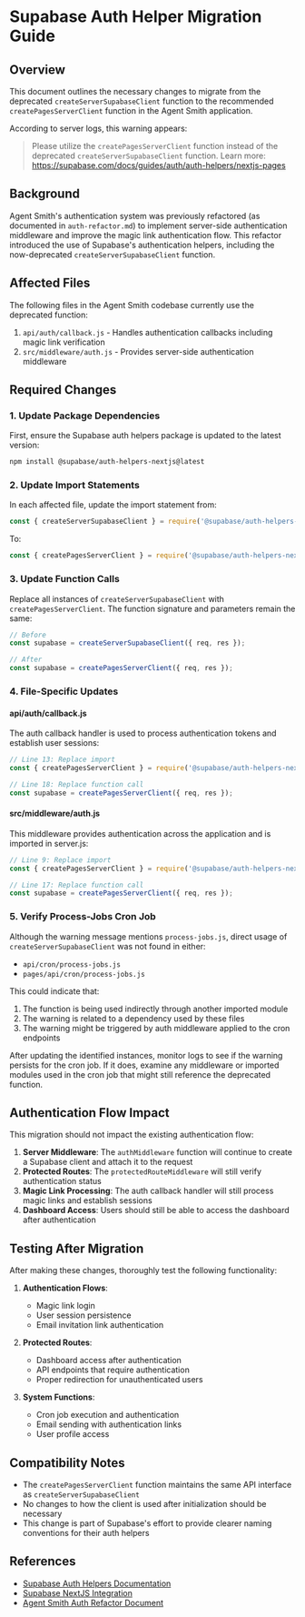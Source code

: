 # Supabase Auth Helper Migration Guide

## Overview

This document outlines the necessary changes to migrate from the deprecated `createServerSupabaseClient` function to the recommended `createPagesServerClient` function in the Agent Smith application. 

According to server logs, this warning appears:
> Please utilize the `createPagesServerClient` function instead of the deprecated `createServerSupabaseClient` function. Learn more: https://supabase.com/docs/guides/auth/auth-helpers/nextjs-pages

## Background

Agent Smith's authentication system was previously refactored (as documented in `auth-refactor.md`) to implement server-side authentication middleware and improve the magic link authentication flow. This refactor introduced the use of Supabase's authentication helpers, including the now-deprecated `createServerSupabaseClient` function.

## Affected Files

The following files in the Agent Smith codebase currently use the deprecated function:

1. `api/auth/callback.js` - Handles authentication callbacks including magic link verification
2. `src/middleware/auth.js` - Provides server-side authentication middleware

## Required Changes

### 1. Update Package Dependencies

First, ensure the Supabase auth helpers package is updated to the latest version:

```bash
npm install @supabase/auth-helpers-nextjs@latest
```

### 2. Update Import Statements

In each affected file, update the import statement from:

```javascript
const { createServerSupabaseClient } = require('@supabase/auth-helpers-nextjs');
```

To:

```javascript
const { createPagesServerClient } = require('@supabase/auth-helpers-nextjs');
```

### 3. Update Function Calls

Replace all instances of `createServerSupabaseClient` with `createPagesServerClient`. The function signature and parameters remain the same:

```javascript
// Before
const supabase = createServerSupabaseClient({ req, res });

// After
const supabase = createPagesServerClient({ req, res });
```

### 4. File-Specific Updates

#### api/auth/callback.js

The auth callback handler is used to process authentication tokens and establish user sessions:

```javascript
// Line 13: Replace import
const { createPagesServerClient } = require('@supabase/auth-helpers-nextjs');

// Line 18: Replace function call
const supabase = createPagesServerClient({ req, res });
```

#### src/middleware/auth.js

This middleware provides authentication across the application and is imported in server.js:

```javascript
// Line 9: Replace import
const { createPagesServerClient } = require('@supabase/auth-helpers-nextjs');

// Line 17: Replace function call
const supabase = createPagesServerClient({ req, res });
```

### 5. Verify Process-Jobs Cron Job

Although the warning message mentions `process-jobs.js`, direct usage of `createServerSupabaseClient` was not found in either:
- `api/cron/process-jobs.js`
- `pages/api/cron/process-jobs.js`

This could indicate that:
1. The function is being used indirectly through another imported module
2. The warning is related to a dependency used by these files
3. The warning might be triggered by auth middleware applied to the cron endpoints

After updating the identified instances, monitor logs to see if the warning persists for the cron job. If it does, examine any middleware or imported modules used in the cron job that might still reference the deprecated function.

## Authentication Flow Impact

This migration should not impact the existing authentication flow:

1. **Server Middleware**: The `authMiddleware` function will continue to create a Supabase client and attach it to the request
2. **Protected Routes**: The `protectedRouteMiddleware` will still verify authentication status
3. **Magic Link Processing**: The auth callback handler will still process magic links and establish sessions
4. **Dashboard Access**: Users should still be able to access the dashboard after authentication

## Testing After Migration

After making these changes, thoroughly test the following functionality:

1. **Authentication Flows**:
   - Magic link login
   - User session persistence
   - Email invitation link authentication

2. **Protected Routes**:
   - Dashboard access after authentication
   - API endpoints that require authentication
   - Proper redirection for unauthenticated users

3. **System Functions**:
   - Cron job execution and authentication
   - Email sending with authentication links
   - User profile access

## Compatibility Notes

- The `createPagesServerClient` function maintains the same API interface as `createServerSupabaseClient`
- No changes to how the client is used after initialization should be necessary
- This change is part of Supabase's effort to provide clearer naming conventions for their auth helpers

## References

- [Supabase Auth Helpers Documentation](https://supabase.com/docs/guides/auth/auth-helpers/nextjs-pages)
- [Supabase NextJS Integration](https://supabase.com/docs/guides/auth/auth-helpers/nextjs)
- [Agent Smith Auth Refactor Document](./auth-refactor.md)
